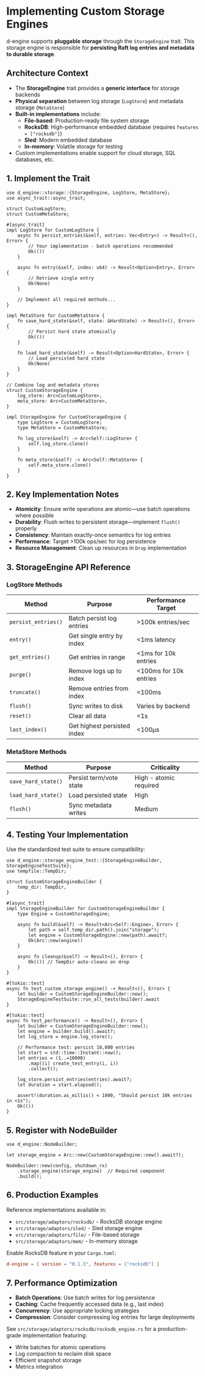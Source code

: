 # Implementing Custom Storage Engines

d-engine supports **pluggable storage** through the `StorageEngine` trait. This storage engine is responsible for **persisting Raft log entries and metadata to durable storage**.

## Architecture Context

- The **StorageEngine** trait provides a **generic interface** for storage backends
- **Physical separation** between log storage (`LogStore`) and metadata storage (`MetaStore`)
- **Built-in implementations** include:
  - **File-based**: Production-ready file system storage
  - **RocksDB**: High-performance embedded database (requires `features = ["rocksdb"]`)
  - **Sled**: Modern embedded database
  - **In-memory**: Volatile storage for testing
- Custom implementations enable support for cloud storage, SQL databases, etc.

## 1. Implement the Trait

```rust,ignore
use d_engine::storage::{StorageEngine, LogStore, MetaStore};
use async_trait::async_trait;

struct CustomLogStore;
struct CustomMetaStore;

#[async_trait]
impl LogStore for CustomLogStore {
    async fn persist_entries(&self, entries: Vec<Entry>) -> Result<(), Error> {
        // Your implementation - batch operations recommended
        Ok(())
    }

    async fn entry(&self, index: u64) -> Result<Option<Entry>, Error> {
        // Retrieve single entry
        Ok(None)
    }

    // Implement all required methods...
}

impl MetaStore for CustomMetaStore {
    fn save_hard_state(&self, state: &HardState) -> Result<(), Error> {
        // Persist hard state atomically
        Ok(())
    }

    fn load_hard_state(&self) -> Result<Option<HardState>, Error> {
        // Load persisted hard state
        Ok(None)
    }
}

// Combine log and metadata stores
struct CustomStorageEngine {
    log_store: Arc<CustomLogStore>,
    meta_store: Arc<CustomMetaStore>,
}

impl StorageEngine for CustomStorageEngine {
    type LogStore = CustomLogStore;
    type MetaStore = CustomMetaStore;

    fn log_store(&self) -> Arc<Self::LogStore> {
        self.log_store.clone()
    }

    fn meta_store(&self) -> Arc<Self::MetaStore> {
        self.meta_store.clone()
    }
}

```

## 2. Key Implementation Notes

- **Atomicity**: Ensure write operations are atomic—use batch operations where possible
- **Durability**: Flush writes to persistent storage—implement `flush()` properly
- **Consistency**: Maintain exactly-once semantics for log entries
- **Performance**: Target >100k ops/sec for log persistence
- **Resource Management**: Clean up resources in `Drop` implementation

## 3. StorageEngine API Reference

### LogStore Methods

| Method              | Purpose                     | Performance Target     |
| ------------------- | --------------------------- | ---------------------- |
| `persist_entries()` | Batch persist log entries   | >100k entries/sec      |
| `entry()`           | Get single entry by index   | <1ms latency           |
| `get_entries()`     | Get entries in range        | <1ms for 10k entries   |
| `purge()`           | Remove logs up to index     | <100ms for 10k entries |
| `truncate()`        | Remove entries from index   | <100ms                 |
| `flush()`           | Sync writes to disk         | Varies by backend      |
| `reset()`           | Clear all data              | <1s                    |
| `last_index()`      | Get highest persisted index | <100μs                 |

### MetaStore Methods

| Method              | Purpose                 | Criticality            |
| ------------------- | ----------------------- | ---------------------- |
| `save_hard_state()` | Persist term/vote state | High - atomic required |
| `load_hard_state()` | Load persisted state    | High                   |
| `flush()`           | Sync metadata writes    | Medium                 |

## 4. Testing Your Implementation

Use the standardized test suite to ensure compatibility:

```rust,ignore
use d_engine::storage_engine_test::{StorageEngineBuilder, StorageEngineTestSuite};
use tempfile::TempDir;

struct CustomStorageEngineBuilder {
    temp_dir: TempDir,
}

#[async_trait]
impl StorageEngineBuilder for CustomStorageEngineBuilder {
    type Engine = CustomStorageEngine;

    async fn build(&self) -> Result<Arc<Self::Engine>, Error> {
        let path = self.temp_dir.path().join("storage");
        let engine = CustomStorageEngine::new(path).await?;
        Ok(Arc::new(engine))
    }

    async fn cleanup(&self) -> Result<(), Error> {
        Ok(()) // TempDir auto-cleans on drop
    }
}

#[tokio::test]
async fn test_custom_storage_engine() -> Result<(), Error> {
    let builder = CustomStorageEngineBuilder::new();
    StorageEngineTestSuite::run_all_tests(builder).await
}

#[tokio::test]
async fn test_performance() -> Result<(), Error> {
    let builder = CustomStorageEngineBuilder::new();
    let engine = builder.build().await?;
    let log_store = engine.log_store();

    // Performance test: persist 10,000 entries
    let start = std::time::Instant::now();
    let entries = (1..=10000)
        .map(|i| create_test_entry(i, i))
        .collect();

    log_store.persist_entries(entries).await?;
    let duration = start.elapsed();

    assert!(duration.as_millis() < 1000, "Should persist 10k entries in <1s");
    Ok(())
}

```

## 5. Register with NodeBuilder

```rust,ignore
use d_engine::NodeBuilder;

let storage_engine = Arc::new(CustomStorageEngine::new().await?);

NodeBuilder::new(config, shutdown_rx)
    .storage_engine(storage_engine)  // Required component
    .build();

```

## 6. Production Examples

Reference implementations available in:

- `src/storage/adaptors/rocksdb/` - RocksDB storage engine
- `src/storage/adaptors/sled/` - Sled storage engine
- `src/storage/adaptors/file/` - File-based storage
- `src/storage/adaptors/mem/` - In-memory storage

Enable RocksDB feature in your `Cargo.toml`:

```toml
d-engine = { version = "0.1.3", features = ["rocksdb"] }

```

## 7. Performance Optimization

- **Batch Operations**: Use batch writes for log persistence
- **Caching**: Cache frequently accessed data (e.g., last index)
- **Concurrency**: Use appropriate locking strategies
- **Compression**: Consider compressing log entries for large deployments

See `src/storage/adaptors/rocksdb/rocksdb_engine.rs` for a production-grade implementation featuring:

- Write batches for atomic operations
- Log compaction to reclaim disk space
- Efficient snapshot storage
- Metrics integration
